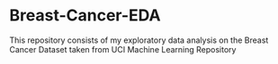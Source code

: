# Breast-Cancer-EDA
This repository consists of my exploratory data analysis on the Breast Cancer Dataset taken from UCI Machine Learning Repository

